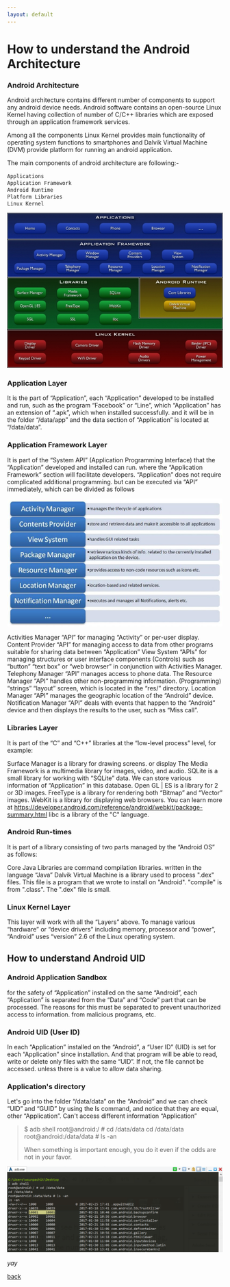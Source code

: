 ```yaml
---
layout: default
---
```


# How to understand the Android Architecture


### Android Architecture

Android architecture contains different number of components to support any android device needs. Android software contains an open-source Linux Kernel having collection of number of C/C++ libraries which are exposed through an application framework services.

Among all the components Linux Kernel provides main functionality of operating system functions to smartphones and Dalvik Virtual Machine (DVM) provide platform for running an android application.

The main components of android architecture are following:-

    Applications
    Application Framework
    Android Runtime
    Platform Libraries
    Linux Kernel

![Image 1:](https://raw.githubusercontent.com/hackersden09/My_Blog/main/Android-system-architecture.jpg)

### Application Layer

It is the part of “Application”, each “Application” developed to be installed and run, such as the program “Facebook” or “Line”, which “Application” has an extension of “.apk”, which when installed successfully. and it will be in the folder “/data/app” and the data section of “Application” is located at “/data/data”.

### Application Framework Layer

It is part of the “System API” (Application Programming Interface) that the “Application” developed and installed can run. where the “Application Framework” section will facilitate developers. “Application” does not require complicated additional programming. but can be executed via “API” immediately, which can be divided as follows

![Image 2:](https://raw.githubusercontent.com/hackersden09/My_Blog/main/Android-system-architecture2.jpg)

Activities Manager “API” for managing “Activity” or per-user display.
Content Provider “API” for managing access to data from other programs suitable for sharing data between “Application”
View System “APIs” for managing structures or user interface components (Controls) such as “button” “text box” or “web browser” in conjunction with Activities Manager.
Telephony Manager “API” manages access to phone data.
The Resource Manager “API” handles other non-programming information. (Programming) “strings” “layout” screen, which is located in the “res/” directory.
Location Manager “API” manages the geographic location of the “Android” device.
Notification Manager “API” deals with events that happen to the “Android” device and then displays the results to the user, such as “Miss call”.

### Libraries Layer
It is part of the “C” and “C++” libraries at the “low-level process” level, for example: 

Surface Manager is a library for drawing screens. or display
The Media Framework is a multimedia library for images, video, and audio.
SQLite is a small library for working with “SQLite” data. We can store various information of “Application” in this database.
Open GL | ES is a library for 2 or 3D images.
FreeType is a library for rendering both “Bitmap” and “Vector” images.
WebKit is a library for displaying web browsers. You can learn more at https://developer.android.com/reference/android/webkit/package-summary.html
libc is a library of the "C" language.

### Android Run-times

It is part of a library consisting of two parts managed by the “Android OS” as follows:

Core Java Libraries are command compilation libraries. written in the language “Java”
Dalvik Virtual Machine is a library used to process ".dex" files. This file is a program that we wrote to install on "Android". "compile" is from ".class". The ".dex" file is small.


### Linux Kernel Layer

This layer will work with all the “Layers” above. To manage various “hardware” or “device drivers” including memory, processor and “power”, “Android” uses “version” 2.6 of the Linux operating system.

## How to understand Android UID


### Android Application Sandbox

for the safety of “Application” installed on the same “Android”, each “Application” is separated from the “Data” and “Code” part that can be processed. The reasons for this must be separated to prevent unauthorized access to information. from malicious programs, etc.

### Android UID (User ID)

In each “Application” installed on the “Android”, a “User ID” (UID) is set for each “Application” since installation. And that program will be able to read, write or delete only files with the same “UID”. If not, the file cannot be accessed. unless there is a value to allow data sharing.

### Application's directory

Let's go into the folder “/data/data” on the “Android” and we can check “UID” and “GUID” by using the ls command, and notice that they are equal, other “Application”. Can't access different information “Application”

> $ adb shell
root@android:/ # cd /data/data
cd /data/data
root@android:/data/data # ls -an
>
> When something is important enough, you do it even if the odds are not in your favor.

![Image 3:](https://raw.githubusercontent.com/hackersden09/My_Blog/main/uid-01.png)

_yay_

[back](./)
